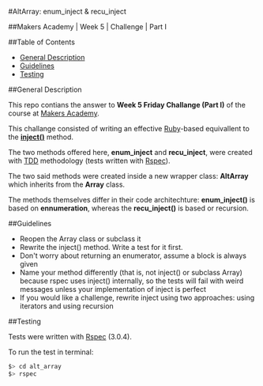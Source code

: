 #AltArray: enum_inject &amp; recu_inject

##Makers Academy | Week 5 | Challenge | Part I

##Table of Contents

* [General Description](#general-description)
* [Guidelines](#guidelines)
* [Testing](#testing)


##General Description

This repo contians the answer to __Week 5 Friday Challange (Part I)__ of the course 
at [Makers Academy](http://www.makersacademy.com/).

This challange consisted of writing an effective [Ruby](https://www.ruby-lang.org/en/)-based 
equivallent to the [__inject()__](http://ruby-doc.org/core-2.1.2/Enumerable.html) 
method.

The two methods offered here, __enum_inject__ and __recu_inject__, were created with 
[TDD](http://en.wikipedia.org/wiki/Test-driven_development) 
methodology (tests written with [Rspec](http://rspec.info/)).

The two said methods were created inside a new wrapper class: __AltArray__ which inherits 
from the __Array__ class.

The methods themselves differ in their code architechture: __enum_inject()__ 
is based on __ennumeration__, whereas the __recu_inject()__ is based or recursion.


##Guidelines

* Reopen the Array class or subclass it
* Rewrite the inject() method. Write a test for it first. 
* Don't worry about returning an enumerator, assume a block is always given
* Name your method differently (that is, not inject() or subclass Array) 
because rspec uses inject() internally, so the tests will fail with weird 
messages unless your implementation of inject is perfect
* If you would like a challenge, rewrite inject using two approaches: using iterators 
and using recursion


##Testing

Tests were written with [Rspec](http://rspec.info/) (3.0.4).

To run the test in terminal: 

```bash
$> cd alt_array
$> rspec
```
